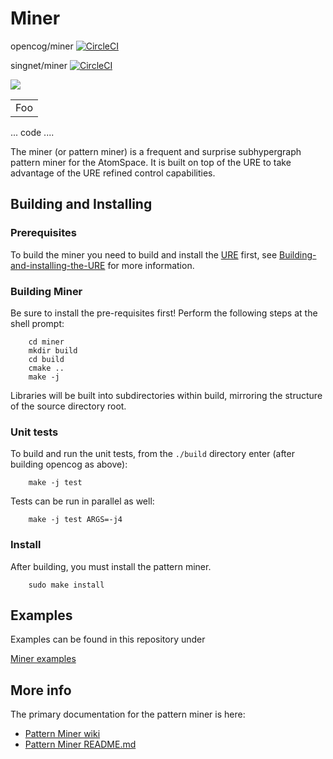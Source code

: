 # Miner

opencog/miner [![CircleCI](https://circleci.com/gh/opencog/miner.svg?style=svg)](https://circleci.com/gh/opencog/miner)

singnet/miner [![CircleCI](https://circleci.com/gh/singnet/miner.svg?style=svg)](https://circleci.com/gh/singnet/miner)

<a href="https://circleci.com/gh/opencog/miner"><img src="https://circleci.com/gh/opencog/miner.svg?style=svg"></a>

<table>
    <tr>
        <td>Foo</td>
    </tr>
</table>

<script type="text/javascript">
JavaScript statements....... 
</script> 

<noscript>
... code ....
</noscript> 

The miner (or pattern miner) is a frequent and surprise subhypergraph
pattern miner for the AtomSpace. It is built on top of the URE to take
advantage of the URE refined control capabilities.

## Building and Installing

### Prerequisites

To build the miner you need to build and install the
[URE](https://wiki.opencog.org/w/URE) first, see
[Building-and-installing-the-URE](https://github.com/opencog/ure#building-and-installing)
for more information.

### Building Miner

Be sure to install the pre-requisites first!
Perform the following steps at the shell prompt:
```
    cd miner
    mkdir build
    cd build
    cmake ..
    make -j
```
Libraries will be built into subdirectories within build, mirroring
the structure of the source directory root.

### Unit tests

To build and run the unit tests, from the `./build` directory enter
(after building opencog as above):
```
    make -j test
```
Tests can be run in parallel as well:
```
    make -j test ARGS=-j4
```

### Install

After building, you must install the pattern miner.
```
    sudo make install
```

## Examples

Examples can be found in this repository under

[Miner examples](examples/miner)

## More info

The primary documentation for the pattern miner is here:

* [Pattern Miner wiki](https://wiki.opencog.org/w/Pattern_miner)
* [Pattern Miner README.md](opencog/miner/README.md)
